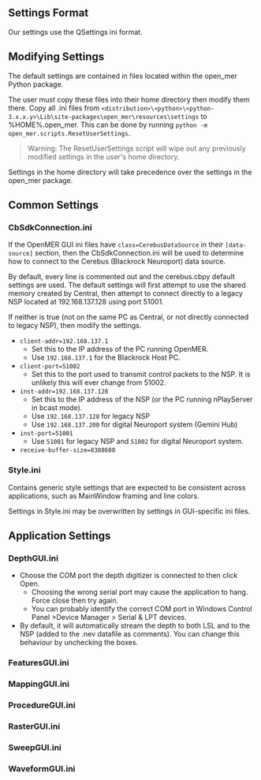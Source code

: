## Settings Format

Our settings use the QSettings ini format.

## Modifying Settings

The default settings are contained in files located within the open_mer Python package.

The user must copy these files into their home directory then modify them there.
Copy all .ini files from `<distribution>\<python>\<python-3.x.x.y>\Lib\site-packages\open_mer\resources\settings` to %HOME%\.open_mer\.
This can be done by running `python -m open_mer.scripts.ResetUserSettings`.

> Warning: The ResetUserSettings script will wipe out any previously modified settings in the user's home directory.

Settings in the home directory will take precedence over the settings in the open_mer package.

## Common Settings

### CbSdkConnection.ini

If the OpenMER GUI ini files have `class=CerebusDataSource` in their `[data-source]` section,
then the CbSdkConnection.ini will be used to determine how to connect to the Cerebus (Blackrock Neuroport) data source.

By default, every line is commented out and the cerebus.cbpy default settings are used. The default settings will
first attempt to use the shared memory created by Central, then attempt to connect directly to a legacy NSP located at 
192.168.137.128 using port 51001.

If neither is true (not on the same PC as Central, or not directly connected to legacy NSP), then modify the settings.

* `client-addr=192.168.137.1`
  * Set this to the IP address of the PC running OpenMER.
  * Use `192.168.137.1` for the Blackrock Host PC.
* `client-port=51002`
  * Set this to the port used to transmit control packets to the NSP. It is unlikely this will ever change from 51002.
* `inst-addr=192.168.137.128`
  * Set this to the IP address of the NSP (or the PC running nPlayServer in bcast mode).
  * Use `192.168.137.128` for legacy NSP
  * Use `192.168.137.200` for digital Neuroport system (Gemini Hub)
* `inst-port=51001`
  * Use `51001` for legacy NSP and `51002` for digital Neuroport system.
* `receive-buffer-size=8388608`

### Style.ini

Contains generic style settings that are expected to be consistent across applications,
such as MainWindow framing and line colors.

Settings in Style.ini may be overwritten by settings in GUI-specific ini files.

## Application Settings

### DepthGUI.ini

* Choose the COM port the depth digitizer is connected to then click Open.
    * Choosing the wrong serial port may cause the application to hang. Force close then try again.
    * You can probably identify the correct COM port in Windows Control Panel >Device Manager > Serial & LPT devices.
* By default, it will automatically stream the depth to both LSL and to the NSP (added to the .nev datafile as comments). You can change this behaviour by unchecking the boxes.

### FeaturesGUI.ini

### MappingGUI.ini

### ProcedureGUI.ini

### RasterGUI.ini

### SweepGUI.ini

### WaveformGUI.ini

